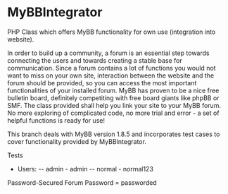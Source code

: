 MyBBIntegrator
==============

PHP Class which offers MyBB functionality for own use (integration into website).


In order to build up a community, a forum is an essential step towards connecting the users and towards creating a stable 
base for communication. Since a forum contains a lot of functions you would not want to miss on your own site, interaction 
between the website and the forum should be provided, so you can access the most important functionalities of your 
installed forum. 
MyBB has proven to be a nice free bulletin board, definitely competiting with free board giants like phpBB or SMF.
The class provided shall help you link your site to your MyBB forum. 
No more exploring of complicated code, no more trial and error - a set of helpful functions is ready for use!

This branch deals with MyBB version 1.8.5 and incorporates test cases to cover functionality provided by MyBBIntegrator.

Tests
- Users:
-- admin - admin
-- normal - normal123

Password-Secured Forum Password = passworded
